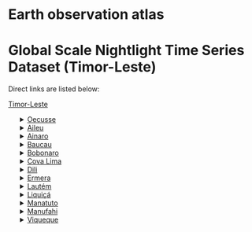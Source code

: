 # Earth observation atlas
 # Global Scale Nightlight Time Series Dataset (Timor-Leste)
Direct links are listed below:

<a href="https://eoatlas-nightlight.s3.amazonaws.com/eoatlas-monthly-nightlight-00172.csv">Timor-Leste</a>
<ul>
<details>
<summary><a href="https://eoatlas-nightlight.s3.amazonaws.com/eoatlas-monthly-nightlight-02972.csv">Oecusse</a></summary>
<ul>
<ol>
<li><a href="https://eoatlas-nightlight.s3.amazonaws.com/eoatlas-monthly-nightlight-47395.csv">Nitibe</a></li><li><a href="https://eoatlas-nightlight.s3.amazonaws.com/eoatlas-monthly-nightlight-47396.csv">Oesilo</a></li><li><a href="https://eoatlas-nightlight.s3.amazonaws.com/eoatlas-monthly-nightlight-47398.csv">Pante Macassar</a></li><li><a href="https://eoatlas-nightlight.s3.amazonaws.com/eoatlas-monthly-nightlight-47399.csv">Passabe</a></li></ul>
</ol>
</details>
<details>
<summary><a href="https://eoatlas-nightlight.s3.amazonaws.com/eoatlas-monthly-nightlight-02973.csv">Aileu</a></summary>
<ul>
<ol>
<li><a href="https://eoatlas-nightlight.s3.amazonaws.com/eoatlas-monthly-nightlight-47351.csv">Aileu Vila</a></li><li><a href="https://eoatlas-nightlight.s3.amazonaws.com/eoatlas-monthly-nightlight-47380.csv">Laulara</a></li><li><a href="https://eoatlas-nightlight.s3.amazonaws.com/eoatlas-monthly-nightlight-47384.csv">Liquidoe</a></li><li><a href="https://eoatlas-nightlight.s3.amazonaws.com/eoatlas-monthly-nightlight-47402.csv">Remexio</a></li></ul>
</ol>
</details>
<details>
<summary><a href="https://eoatlas-nightlight.s3.amazonaws.com/eoatlas-monthly-nightlight-02974.csv">Ainaro</a></summary>
<ul>
<ol>
<li><a href="https://eoatlas-nightlight.s3.amazonaws.com/eoatlas-monthly-nightlight-47352.csv">Ainaro</a></li><li><a href="https://eoatlas-nightlight.s3.amazonaws.com/eoatlas-monthly-nightlight-47372.csv">Hatu-Builico</a></li><li><a href="https://eoatlas-nightlight.s3.amazonaws.com/eoatlas-monthly-nightlight-47373.csv">Hatu-Udo</a></li><li><a href="https://eoatlas-nightlight.s3.amazonaws.com/eoatlas-monthly-nightlight-47391.csv">Maubisse</a></li><li><a href="https://eoatlas-nightlight.s3.amazonaws.com/eoatlas-monthly-nightlight-47415.csv">Zumalai</a></li></ul>
</ol>
</details>
<details>
<summary><a href="https://eoatlas-nightlight.s3.amazonaws.com/eoatlas-monthly-nightlight-02975.csv">Baucau</a></summary>
<ul>
<ol>
<li><a href="https://eoatlas-nightlight.s3.amazonaws.com/eoatlas-monthly-nightlight-47357.csv">Baguia</a></li><li><a href="https://eoatlas-nightlight.s3.amazonaws.com/eoatlas-monthly-nightlight-47360.csv">Baucau</a></li><li><a href="https://eoatlas-nightlight.s3.amazonaws.com/eoatlas-monthly-nightlight-47378.csv">Laga</a></li><li><a href="https://eoatlas-nightlight.s3.amazonaws.com/eoatlas-monthly-nightlight-47400.csv">Quelicai</a></li><li><a href="https://eoatlas-nightlight.s3.amazonaws.com/eoatlas-monthly-nightlight-47411.csv">Vemasse</a></li><li><a href="https://eoatlas-nightlight.s3.amazonaws.com/eoatlas-monthly-nightlight-47412.csv">Venilale</a></li></ul>
</ol>
</details>
<details>
<summary><a href="https://eoatlas-nightlight.s3.amazonaws.com/eoatlas-monthly-nightlight-02976.csv">Bobonaro</a></summary>
<ul>
<ol>
<li><a href="https://eoatlas-nightlight.s3.amazonaws.com/eoatlas-monthly-nightlight-47354.csv">Atabae</a></li><li><a href="https://eoatlas-nightlight.s3.amazonaws.com/eoatlas-monthly-nightlight-47358.csv">Balibo</a></li><li><a href="https://eoatlas-nightlight.s3.amazonaws.com/eoatlas-monthly-nightlight-47362.csv">Bobonaro</a></li><li><a href="https://eoatlas-nightlight.s3.amazonaws.com/eoatlas-monthly-nightlight-47363.csv">Cailaco</a></li><li><a href="https://eoatlas-nightlight.s3.amazonaws.com/eoatlas-monthly-nightlight-47385.csv">Lolotoe</a></li><li><a href="https://eoatlas-nightlight.s3.amazonaws.com/eoatlas-monthly-nightlight-47388.csv">Maliana</a></li></ul>
</ol>
</details>
<details>
<summary><a href="https://eoatlas-nightlight.s3.amazonaws.com/eoatlas-monthly-nightlight-02977.csv">Cova Lima</a></summary>
<ul>
<ol>
<li><a href="https://eoatlas-nightlight.s3.amazonaws.com/eoatlas-monthly-nightlight-47368.csv">Fatululic</a></li><li><a href="https://eoatlas-nightlight.s3.amazonaws.com/eoatlas-monthly-nightlight-47369.csv">Fatumean</a></li><li><a href="https://eoatlas-nightlight.s3.amazonaws.com/eoatlas-monthly-nightlight-47370.csv">Forohem</a></li><li><a href="https://eoatlas-nightlight.s3.amazonaws.com/eoatlas-monthly-nightlight-47392.csv">Maukatar</a></li><li><a href="https://eoatlas-nightlight.s3.amazonaws.com/eoatlas-monthly-nightlight-47405.csv">Suai</a></li><li><a href="https://eoatlas-nightlight.s3.amazonaws.com/eoatlas-monthly-nightlight-47406.csv">Tilomar</a></li></ul>
</ol>
</details>
<details>
<summary><a href="https://eoatlas-nightlight.s3.amazonaws.com/eoatlas-monthly-nightlight-02978.csv">Dili</a></summary>
<ul>
<ol>
<li><a href="https://eoatlas-nightlight.s3.amazonaws.com/eoatlas-monthly-nightlight-47355.csv">Atauro</a></li><li><a href="https://eoatlas-nightlight.s3.amazonaws.com/eoatlas-monthly-nightlight-47364.csv">Cristo Rei</a></li><li><a href="https://eoatlas-nightlight.s3.amazonaws.com/eoatlas-monthly-nightlight-47393.csv">Metinaro</a></li><li><a href="https://eoatlas-nightlight.s3.amazonaws.com/eoatlas-monthly-nightlight-47394.csv">Nain Feto</a></li><li><a href="https://eoatlas-nightlight.s3.amazonaws.com/eoatlas-monthly-nightlight-47413.csv">Vera Cruz</a></li></ul>
</ol>
</details>
<details>
<summary><a href="https://eoatlas-nightlight.s3.amazonaws.com/eoatlas-monthly-nightlight-02979.csv">Ermera</a></summary>
<ul>
<ol>
<li><a href="https://eoatlas-nightlight.s3.amazonaws.com/eoatlas-monthly-nightlight-47356.csv">Atsabe</a></li><li><a href="https://eoatlas-nightlight.s3.amazonaws.com/eoatlas-monthly-nightlight-47366.csv">Ermera</a></li><li><a href="https://eoatlas-nightlight.s3.amazonaws.com/eoatlas-monthly-nightlight-47371.csv">Hatolia</a></li><li><a href="https://eoatlas-nightlight.s3.amazonaws.com/eoatlas-monthly-nightlight-47382.csv">Letefoho</a></li><li><a href="https://eoatlas-nightlight.s3.amazonaws.com/eoatlas-monthly-nightlight-47401.csv">Railaco</a></li></ul>
</ol>
</details>
<details>
<summary><a href="https://eoatlas-nightlight.s3.amazonaws.com/eoatlas-monthly-nightlight-02980.csv">Lautém</a></summary>
<ul>
<ol>
<li><a href="https://eoatlas-nightlight.s3.amazonaws.com/eoatlas-monthly-nightlight-47374.csv">Iliomar</a></li><li><a href="https://eoatlas-nightlight.s3.amazonaws.com/eoatlas-monthly-nightlight-47381.csv">Lautém</a></li><li><a href="https://eoatlas-nightlight.s3.amazonaws.com/eoatlas-monthly-nightlight-47386.csv">Lospalos</a></li><li><a href="https://eoatlas-nightlight.s3.amazonaws.com/eoatlas-monthly-nightlight-47387.csv">Luro</a></li><li><a href="https://eoatlas-nightlight.s3.amazonaws.com/eoatlas-monthly-nightlight-47408.csv">Tutuala</a></li></ul>
</ol>
</details>
<details>
<summary><a href="https://eoatlas-nightlight.s3.amazonaws.com/eoatlas-monthly-nightlight-02981.csv">Liquiçá</a></summary>
<ul>
<ol>
<li><a href="https://eoatlas-nightlight.s3.amazonaws.com/eoatlas-monthly-nightlight-47361.csv">Bazartete</a></li><li><a href="https://eoatlas-nightlight.s3.amazonaws.com/eoatlas-monthly-nightlight-47365.csv">Dom Aleixo</a></li><li><a href="https://eoatlas-nightlight.s3.amazonaws.com/eoatlas-monthly-nightlight-47383.csv">Liquiçá</a></li><li><a href="https://eoatlas-nightlight.s3.amazonaws.com/eoatlas-monthly-nightlight-47390.csv">Maubara</a></li></ul>
</ol>
</details>
<details>
<summary><a href="https://eoatlas-nightlight.s3.amazonaws.com/eoatlas-monthly-nightlight-02982.csv">Manatuto</a></summary>
<ul>
<ol>
<li><a href="https://eoatlas-nightlight.s3.amazonaws.com/eoatlas-monthly-nightlight-47359.csv">Barique/Natarbora</a></li><li><a href="https://eoatlas-nightlight.s3.amazonaws.com/eoatlas-monthly-nightlight-47375.csv">Laclo</a></li><li><a href="https://eoatlas-nightlight.s3.amazonaws.com/eoatlas-monthly-nightlight-47376.csv">Laclubar</a></li><li><a href="https://eoatlas-nightlight.s3.amazonaws.com/eoatlas-monthly-nightlight-47379.csv">Laleia</a></li><li><a href="https://eoatlas-nightlight.s3.amazonaws.com/eoatlas-monthly-nightlight-47389.csv">Manatuto</a></li><li><a href="https://eoatlas-nightlight.s3.amazonaws.com/eoatlas-monthly-nightlight-47404.csv">Soibada</a></li></ul>
</ol>
</details>
<details>
<summary><a href="https://eoatlas-nightlight.s3.amazonaws.com/eoatlas-monthly-nightlight-02983.csv">Manufahi</a></summary>
<ul>
<ol>
<li><a href="https://eoatlas-nightlight.s3.amazonaws.com/eoatlas-monthly-nightlight-47353.csv">Alas</a></li><li><a href="https://eoatlas-nightlight.s3.amazonaws.com/eoatlas-monthly-nightlight-47367.csv">Fatuberliu</a></li><li><a href="https://eoatlas-nightlight.s3.amazonaws.com/eoatlas-monthly-nightlight-47403.csv">Same</a></li><li><a href="https://eoatlas-nightlight.s3.amazonaws.com/eoatlas-monthly-nightlight-47407.csv">Turiscai</a></li></ul>
</ol>
</details>
<details>
<summary><a href="https://eoatlas-nightlight.s3.amazonaws.com/eoatlas-monthly-nightlight-02984.csv">Viqueque</a></summary>
<ul>
<ol>
<li><a href="https://eoatlas-nightlight.s3.amazonaws.com/eoatlas-monthly-nightlight-47377.csv">Lacluta</a></li><li><a href="https://eoatlas-nightlight.s3.amazonaws.com/eoatlas-monthly-nightlight-47397.csv">Ossu</a></li><li><a href="https://eoatlas-nightlight.s3.amazonaws.com/eoatlas-monthly-nightlight-47409.csv">Uato-Lari</a></li><li><a href="https://eoatlas-nightlight.s3.amazonaws.com/eoatlas-monthly-nightlight-47410.csv">Uatucarbau</a></li><li><a href="https://eoatlas-nightlight.s3.amazonaws.com/eoatlas-monthly-nightlight-47414.csv">Viqueque</a></li></ul>
</ol>
</details>
